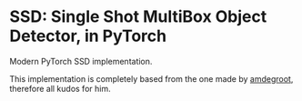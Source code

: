 # SSD: Single Shot MultiBox Object Detector, in PyTorch

Modern PyTorch SSD implementation.

This implementation is completely based from the one made by [amdegroot](https://github.com/amdegroot/ssd.pytorch), therefore all kudos for him.

